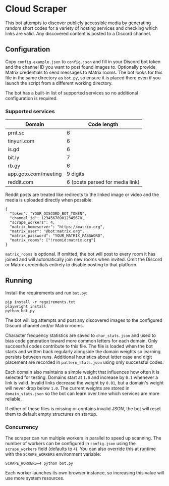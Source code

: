 # Cloud Scraper

This bot attempts to discover publicly accessible media by generating random short codes for a variety of hosting services and checking which links are valid. Any discovered content is posted to a Discord channel.

## Configuration

Copy `config.example.json` to `config.json` and fill in your Discord bot token
and the channel ID you want to post found images to. Optionally provide Matrix
credentials to send messages to Matrix rooms. The bot looks for this
file in the same directory as `bot.py`, so ensure it is placed there even if you
launch the script from a different working directory.

The bot has a built-in list of supported services so no additional configuration is required.

### Supported services

| Domain | Code length |
| ------ | ----------- |
| prnt.sc | 6 |
| tinyurl.com | 6 |
| is.gd | 6 |
| bit.ly | 7 |
| rb.gy | 6 |
| app.goto.com/meeting | 9 digits |
| reddit.com | 6 (posts parsed for media link) |

Reddit posts are treated like redirects to the linked image or video and the
media is uploaded directly when possible.

```
{
  "token": "YOUR_DISCORD_BOT_TOKEN",
  "channel_id": 123456789012345678,
  "scrape_workers": 4,
  "matrix_homeserver": "https://matrix.org",
  "matrix_user": "@bot:matrix.org",
  "matrix_password": "YOUR_MATRIX_PASSWORD",
  "matrix_rooms": ["!roomid:matrix.org"]
}
```

`matrix_rooms` is optional. If omitted, the bot will post to every room it has
joined and will automatically join new rooms when invited. Omit the Discord or
Matrix credentials entirely to disable posting to that platform.

## Running

Install the requirements and run `bot.py`:

```
pip install -r requirements.txt
playwright install
python bot.py
```

The bot will log attempts and post any discovered images to the configured Discord channel and/or Matrix rooms.

Character frequency statistics are saved to `char_stats.json` and used to bias code generation toward more common letters for each domain. Only successful codes contribute to this file. The file is loaded when the bot starts and written back regularly alongside the domain weights so learning persists between runs.
Additional heuristics about letter case and digit placement are recorded in `pattern_stats.json` using only successful codes.

Each domain also maintains a simple weight that influences how often it is selected for testing. Domains start at `1.0` and increase by `0.1` whenever a link is valid. Invalid links decrease the weight by `0.01`, but a domain's weight will never drop below `1.0`. The current weights are stored in `domain_stats.json` so the bot can learn over time which services are more reliable.

If either of these files is missing or contains invalid JSON, the bot will reset
them to default empty structures on startup.

### Concurrency

The scraper can run multiple workers in parallel to speed up scanning. The
number of workers can be configured in `config.json` using the `scrape_workers`
field (defaults to `4`). You can also override this at runtime with the
`SCRAPE_WORKERS` environment variable:

```
SCRAPE_WORKERS=4 python bot.py
```

Each worker launches its own browser instance, so increasing this value will use
more system resources.


